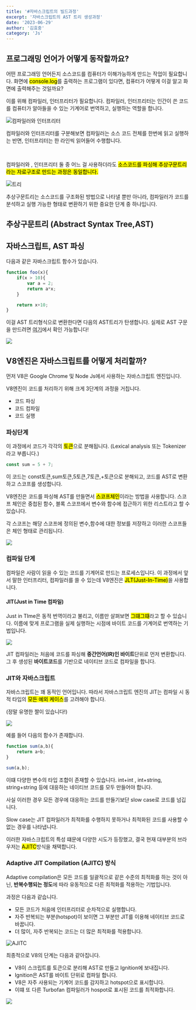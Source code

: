 ```yaml
---
title: '#자바스크립트의 빌드과정'
excerpt: '자바스크립트의 AST 트리 생성과정'
date: '2023-06-29'
author: '김효중'
category: 'Js'
---
```


## 프로그래밍 언어가 어떻게 동작할까요?

어떤 프로그래밍 언어든지 소스코드를 컴퓨터가 이해가능하게 만드는 작업이 필요합니다. 
화면에 <mark>console.log</marK>를 출력하는 프로그램이 있다면, 컴퓨터가 어떻게 이걸 알고 화면에 출력해주는 것일까요?

이를 위해 컴파일러, 인터프리터가 필요합니다.
컴파일러, 인터프리터는 인간이 쓴 코드를 컴퓨터가 알아들을 수 있는 기계어로 번역하고, 실행하는 역할을 합니다.

![컴파일러와 인터프리터](https://blog.kakaocdn.net/dn/cbuQ2l/btrNkCdZRhx/lQKdM8hORIAyJeFqMkk3Y0/img.png)

컴파일러와 인터프리터를 구분해보면 컴파일러는 소스 코드 전체를 한번에 읽고 실행하는 반면, 인터프리터는 한 라인씩 읽어들어 수행합니다.

<br />

컴파일러와 , 인터프리터 둘 중 어느 걸 사용하더라도 <mark>소스코드를 파싱해 추상구문트리라는 자료구조로 만드는 과정은 동일합니다.</br>

![트리](https://s3.amazonaws.com/assets.fullstack.io/n/20211002181937846_tree.png)

추상구문트리는 소스코드를 구조화된 방법으로 나타낼 뿐만 아니라, 컴파일러가 코드를 분석하고 실행 가능한 형태로 변환하기 위한 중요한 단계 중 하나입니다.

## 추상구문트리 (Abstract Syntax Tree,AST)




## 자바스크립트, AST 파싱


다음과 같은 자바스크립트 함수가 있습니다.
```js
function foo(x){
    if(x > 10){
        var a = 2;
        return a*x;
    }

    return x+10;
}
```
이걸 AST 트리형식으로 변환한다면 다음의 AST트리가 탄생합니다. 실제로 AST 구문을 만드려면 <a href = "https://astexplorer.net/" target = "_blank">여기</a>에서 확인 가능합니다!

![](https://miro.medium.com/v2/resize:fit:1100/0*mSOIiWpkctkD0Gfg.)

## V8엔진은 자바스크립트를 어떻게 처리할까?

먼저 V8은 Google Chrome 및 Node Js에서 사용하는 자바스크립트 엔진입니다.

V8엔진이 코드를 처리하기 위해 크게 3단계의 과정을 거칩니다.

- 코드 파싱
- 코드 컴파일
- 코드 실행

### 파싱단계

이 과정에서 코드가 각각의 <mark>토큰</mark>으로 분해됩니다. (Lexical analysis 또는 Tokenizer라고 부릅니다.)
```js
const sum = 5 + 7;
```

이 코드는 const토큰,sum토큰,5토큰,7토큰,+토큰으로 분해되고, 코드를 AST로 변환하고 스코프를 생성합니다.

V8엔진은 코드를 파싱해 AST를 만들면서 <mark>스코프체인</mark>이라는 방법을 사용합니다. 
스코프 체인은 중첩된 함수, 블록 스코프에서 변수와 함수에 접근하기 위한 
리스트라고 할 수 있습니다.

각 스코프는 해당 스코프에 정의된 변수,함수에 대한 정보를 저장하고 이러한 스코프들은 체인 형태로 관리됩니다.


![](https://miro.medium.com/v2/resize:fit:828/format:webp/1*-oSl-3h7qQQWfnRN2gYJ5A.jpeg)


### 컴파일 단계

컴파일은 사람이 읽을 수 있는 코드를 기계어로 만드는 프로세스입니다.
이 과정에서 앞서 말한 인터프리터, 컴파일러를 쓸 수 있는데 V8엔진은 <mark>JLT(Just-In-Time)</mark>을 사용합니다.


#### JIT(Just in Time 컴파일) 

Just in TIme은 동적 번역이라고 불리고, 이름만 살펴보면 <mark>그떄그떄</mark>라고 할 수 있습니다. 이름에 맞게 프로그램을 실제 실행하는 시점에 바이트 코드를 기계어로 번역하는 기법입니다.

![](https://image.toast.com/aaaadh/real/2016/techblog/jit%281%29.png)

JIT 컴파일러는 처음에 코드를 파싱해 <b>중간언어(IR)인 바이트</b>단위로 먼저 변환합니다. 그 후 생성된 <b>바이트코드</b>를 기반으로 네이티브 코드로 컴파일을 합니다.

### JIT와 자바스크립트

자바스크립트는 꽤 동적인 언어입니다. 따라서 자바스크립트 엔진의 JIT는 컴파일 시 동적 타입의 <mark>모든 예외 케이스</mark>를 고려해야 합니다.

(정말 유명한 짤이 있습니다!)

![](https://hanamon.kr/javascript-vs-meme-1%ED%83%84/thanks-for-js/)

예를 들어 다음의 함수가 존재합니다.
```js
function sum(a,b){
    return a+b;
}

sum(a,b);
```

이떄 다양한 변수의 타입 조합이 존재할 수 있습니다. int+int , int+string, string+string 등에 대응하는 네이티브 코드를 모두 만들어야 합니다.

사실 이러한 경우 모든 경우에 대응하는 코드를 만들기보단 slow case로 코드를 넘깁니다.

Slow case는 JIT 컴파일러가 최적화를 수행하지 못하거나 최적화된 코드를 사용할 수 없는 경우를 나타냅니다. 

이러한 자바스크립트의 특성 떄문에 다양한 시도가 등장했고, 결국 현재 대부분의 브라우저는 <mark>AJITC</mark>방식을 채택합니다.

### Adaptive JIT Compilation (AJITC) 방식

Adaptive compilation은 모든 코드를 일괄적으로 같은 수준의 최적화를 하는 것이 아닌, <b>반복수행되는 정도</b>에 따라 유동적으로 다른 최적화를 적용하는 기법입니다.


과정은 다음과 같습니다.

- 모든 코드가 처음에 인터프리터로 순차적으로 실행합니다.
- 자주 반복되는 부분(hotspot)이 보이면 그 부분만 JIT를 이용해 네이티브 코드로 바꿉니다.
- 더 많이, 자주 반복되는 코드는 더 많은 최적화를 적용합니다.

![AJITC](https://velog.velcdn.com/images%2Fkich555%2Fpost%2F846f4121-a65a-4ace-ae0e-e859c90d0af7%2F1*d_dbumf-8AJKcVrUYgc9-A.png)

최종적으로 V8의 단계는 다음과 같아집니다.

- V8이 스크립트를 토큰으로 분리해 AST로 만들고 Ignition에 보내집니다.
- Ignition은 AST를 바이트 단위로 컴파일 합니다.
- V8은 자주 사용되는 기계어 코드를 감지하고 hotspot으로 표시합니다.
- 이떄 또 다른 Turbofan 컴파일러가 hospot로 표시된 코드를 최적화합니다.

![](https://miro.medium.com/v2/resize:fit:828/format:webp/1*ZIH_wjqDfZn6NRKsDi9mvA.png)













